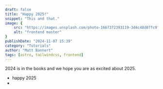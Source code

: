 ```yaml
---
draft: false
title: "Happy 2025!"
snippet: "This and that."
image: {
    src: "https://images.unsplash.com/photo-1667372393119-3d4c48d07fc9?&fit=crop&w=430&h=240",
    alt: "frontend master"
}
publishDate: "2024-11-07 15:39"
category: "Tutorials"
author: "Matt Bannert"
tags: [astro, tailwindcss, frontend]
---
```



2024 is in the books and we hope you are as excited about 2025.

- happy 2025
-